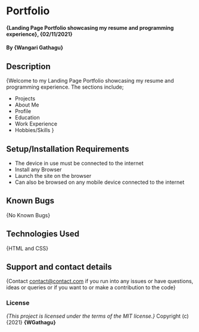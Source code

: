 # Portfolio
#### {Landing Page Portfolio showcasing my resume and programming experience}, {02/11/2021}
#### By **{Wangari Gathagu}**
## Description
{Welcome to my Landing Page Portfolio showcasing my resume and programming experience.
The sections include;
* Projects
* About Me
* Profile
* Education
* Work Experience
* Hobbies/Skills
}
## Setup/Installation Requirements
* The device in use must be connected to the internet
* Install any Browser
* Launch the site on the browser
* Can also be browsed on any mobile device connected to the internet
## Known Bugs
{No Known Bugs}
## Technologies Used
{HTML and CSS}
## Support and contact details
{Contact contact@contact.com if you run into any issues or have questions, ideas or queries or if you want to or make a contribution to the code}
### License
*{This project is licensed under the terms of the MIT license.}*
Copyright (c) {2021} **{WGathagu}**
